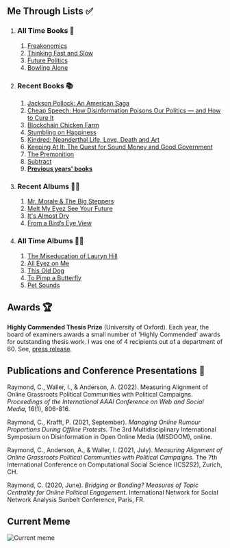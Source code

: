 ## Me Through Lists ✅
1. ### All Time Books 📖
   1. [Freakonomics](https://www.nytimes.com/2005/05/15/books/review/freakonomics-everything-he-always-wanted-to-know.html)
   2. [Thinking Fast and Slow](https://www.nytimes.com/2011/11/27/books/review/thinking-fast-and-slow-by-daniel-kahneman-book-review.html)
   3. [Future Politics](https://www.nytimes.com/2018/12/04/opinion/chatbots-ai-democracy-free-speech.html)
   4. [Bowling Alone](https://www.nytimes.com/2000/05/06/arts/lonely-bowlers-unite-mend-social-fabric-political-scientist-renews-his-alarm.html)
2. ### Recent Books 📚
   1. [Jackson Pollock: An American Saga](https://www.nytimes.com/1990/01/28/books/a-spattered-life.html)
   2. [Cheap Speech: How Disinformation Poisons Our Politics — and How to Cure It](https://www.nytimes.com/2022/06/09/books/books-disinformation-fake-news.html#link-71b93d41)
   3. [Blockchain Chicken Farm](https://www.nytimes.com/2020/10/15/books/review/blockchain-chicken-farm-xiaowei-wang.html)
   4. [Stumbling on Happiness](https://www.nytimes.com/2006/05/07/books/review/07stossell.html)
   5. [Kindred: Neanderthal Life, Love, Death and Art](https://www.npr.org/2020/10/27/927772107/kindred-dismantles-simplistic-views-of-neanderthals)
   6. [Keeping At It: The Quest for Sound Money and Good Government](https://www.washingtonpost.com/outlook/a-former-fed-chiefs-reproaches-of-irresponsible-financial-management/2018/12/07/83001a50-f4d3-11e8-aeea-b85fd44449f5_story.html)
   7. [The Premonition](https://www.nytimes.com/2021/05/03/books/review-premonition-pandemic-michael-lewis.html)
   8. [Subtract](https://www.harvard.com/book/subtract/)
   9. **[Previous years' books](/about/booklist/)**
3. ### Recent Albums 👨‍🎤
   1. [Mr. Morale & The Big Steppers](https://pitchfork.com/reviews/albums/kendrick-lamar-mr-morale-and-the-big-steppers/)
   2. [Melt My Eyez See Your Future](https://pitchfork.com/reviews/albums/denzel-curry-melt-my-eyez-see-your-future/)
   3. [It's Almost Dry](https://pitchfork.com/reviews/albums/pusha-t-its-almost-dry/)
   4. [From a Bird’s Eye View](https://pitchfork.com/reviews/albums/cordae-from-a-birds-eye-view/)
4. ### All Time Albums 💃🕺
   1. [The Miseducation of Lauryn Hill](https://pitchfork.com/reviews/albums/22035-the-miseducation-of-lauryn-hill/)
   2. [All Eyez on Me](https://pitchfork.com/reviews/albums/2pac-all-eyez-on-me/)
   3. [This Old Dog](https://pitchfork.com/reviews/albums/23125-this-old-dog/)
   4. [To Pimp a Butterfly](https://pitchfork.com/reviews/albums/20390-to-pimp-a-butterfly/)
   5. [Pet Sounds](https://pitchfork.com/reviews/albums/9371-pet-sounds-40th-anniversary/)

## Awards 🏆

**Highly Commended Thesis Prize** (University of Oxford). Each year, the board of examiners awards a small number of 'Highly Commended' awards for outstanding thesis work. I was one of 4 recipients out of a department of 60. See, [press release](https://www.oii.ox.ac.uk/news-events/news/introducing-the-2021-msc-thesis-prize-winners/).

## Publications and Conference Presentations 📝

Raymond, C., Waller, I., & Anderson, A. (2022). Measuring Alignment of Online Grassroots Political Communities with Political Campaigns. *Proceedings of the International AAAI Conference on Web and Social Media*, 16(1), 806-816.

Raymond, C., Krafft, P. (2021, September). *Managing Online Rumour Proportions During Offline Protests.* The 3rd Multidisciplinary International Symposium on Disinformation in Open Online Media (MISDOOM), online.

Raymond, C., Anderson, A., & Waller, I. (2021, July). *Measuring Alignment of Online Grassroots Political Communities with Political Campaigns.* The 7th International Conference on Computational Social Science (ICS2S2), Zurich, CH.

Raymond, C. (2020, June). *Bridging or Bonding? Measures of Topic Centrality for Online Political Engagement.* International Network for Social Network Analysis Sunbelt Conference, Paris, FR.

## Current Meme

![![Current meme](content/about/current-meme.png)](content/about/current-meme.webp)